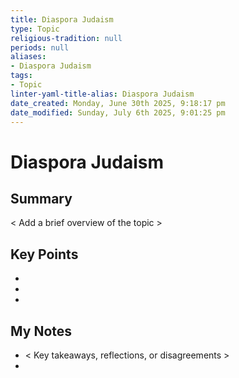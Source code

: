 ```yaml
---
title: Diaspora Judaism
type: Topic
religious-tradition: null
periods: null
aliases:
- Diaspora Judaism
tags:
- Topic
linter-yaml-title-alias: Diaspora Judaism
date_created: Monday, June 30th 2025, 9:18:17 pm
date_modified: Sunday, July 6th 2025, 9:01:25 pm
---
```


# Diaspora Judaism

## Summary
< Add a brief overview of the topic >

## Key Points
- 
- 
- 

## My Notes
- < Key takeaways, reflections, or disagreements >
- 